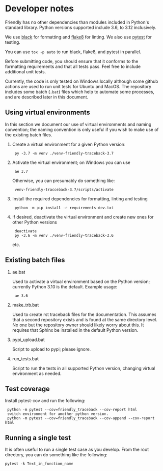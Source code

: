 # Developer notes

Friendly has no other dependencies than modules included in
Python's standard library. Python versions supported include 3.6, to 3.12 inclusively.

We use [black](https://github.com/python/black) for formatting and
[flake8](http://flake8.pycqa.org/en/latest/) for linting.
We also use [pytest](https://docs.pytest.org/en/latest/) for testing.

You can use `tox -p auto` to run black, flake8, and pytest in parallel.

Before submitting code, you should ensure that it conforms to the
formatting requirements and that all tests pass. Feel free to include
additional unit tests.

Currently, the code is only tested on Windows locally although
some github actions are used to run unit tests for Ubuntu and MacOS.
The repository includes some batch (`.bat`) files which help to
automate some processes, and are described later in this document.


## Using virtual environments

In this section we document our use of virtual environments and naming
convention; the naming convention is only useful if you wish to make use
of the existing batch files.

1. Create a virtual environment for a given Python version:

        py -3.7 -m venv ./venv-friendly-traceback-3.7

2. Activate the virtual environment; on Windows you can use

        ae 3.7

    Otherwise, you can presumably do something like:

        venv-friendly-tracceback-3.7/scripts/activate

3. Install the required dependencies for formatting, linting and testing

        python -m pip install -r requirements-dev.txt


4. If desired, deactivate the virtual environment and create new ones for
   other Python versions

        deactivate
        py -3.6 -m venv ./venv-friendly-traceback-3.6

   etc.

## Existing batch files

1. ae.bat

   Used to activate a virtual environment based on the Python version;
   currently Python 3.10 is the default.  Example usage:

        ae 3.6

2. make_trb.bat

   Used to create rst traceback files for the documentation. This assumes
   that a second repository exists and is found at the same directory level.
   No one but the repository owner should likely worry about this.
   It requires that Sphinx be installed in the default Python version.

3. pypi_upload.bat

   Script to upload to pypi; please ignore.

4. run_tests.bat

   Script to run the tests in all supported Python version, changing
   virtual environment as needed.


## Test coverage

Install pytest-cov and run the following:

     python -m pytest --cov=friendly_traceback --cov-report html
     switch environment for another python version.
     python -m pytest --cov=friendly_traceback --cov-append --cov-report html

## Running a single test

It is often useful to run a single test case as you develop.
From the root directory, you can do something like the following:

    pytest -k Text_in_function_name


